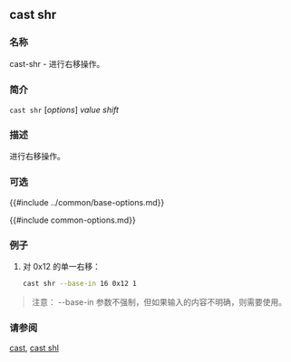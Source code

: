 ## cast shr

### 名称

cast-shr - 进行右移操作。

### 简介

``cast shr`` [*options*] *value* *shift*

### 描述

进行右移操作。

### 可选

{{#include ../common/base-options.md}}

{{#include common-options.md}}

### 例子

1. 对 0x12 的单一右移：
    ```sh
    cast shr --base-in 16 0x12 1
    ```

> 注意： --base-in 参数不强制，但如果输入的内容不明确，则需要使用。

### 请参阅

[cast](./cast.md), [cast shl](./cast-shl.md)
